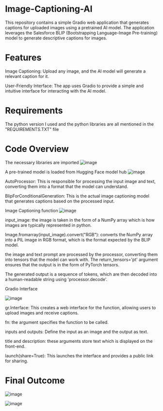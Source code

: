 # Image-Captioning-AI

This repository contains a simple Gradio web application that generates captions for uploaded images using a pretrained AI model. The application leverages the Salesforce BLIP (Bootstrapping Language-Image Pre-training) model to generate descriptive captions for images.

# Features
Image Captioning: Upload any image, and the AI model will generate a relevant caption for it.

User-Friendly Interface: The app uses Gradio to provide a simple and intuitive interface for interacting with the AI model.

# Requirements
The python version I used and the python libraries are all mentioned in the "REQUIREMENTS.TXT" file

# Code Overview
The necessary libraries are imported
![image](https://github.com/user-attachments/assets/b4450a10-0aeb-4f50-be7a-de543f6faf04)

A pre-trained model is loaded from Hugging Face model hub
![image](https://github.com/user-attachments/assets/ea6a7035-fa4f-4d06-a5eb-b56ca3a0d204)

AutoProcessor: This is responsible for processing the input image and text, converting them into a format that the model can understand.

BlipForConditionalGeneration: This is the actual image captioning model that generates captions based on the processed input.

Image Captioning function 
![image](https://github.com/user-attachments/assets/c656e183-c22b-459c-afc9-5b4d0fbc98f0)

input_image: the image is taken in the form of a NumPy array which is how images are typically represented in python.

Image.fromarray(input_image).convert("RGB"): converts the NumPy array into a PIL image in RGB format, which is the format expected by the BLIP model.

the image and text prompt are processed by the processor, converting them into tensors that the model can work with. The return_tensors='pt'  argument ensures that the output is in the form of PyTorch tensors.

The generated output is a sequence of tokens, which are then decoded into a human-readable string using 'processor.decode'.

Gradio Interface

![image](https://github.com/user-attachments/assets/30838835-1882-4de8-8bca-083ca761aa4a)

gr.Interface: This creates a web interface for the function, allowing users to upload images and receive captions.

fn: the argument specifies the function to be called.

inputs and outputs: Define the input as an image and the output as text.

title and description: these arguments store text which is displayed on the front-end.

launch(share=True): This launches the interface and provides a public link for sharing.

# Final Outcome
![image](https://github.com/user-attachments/assets/8b1c7414-89fe-4e77-96c9-febd38fc5b18)

![image](https://github.com/user-attachments/assets/eb3cce12-1a36-41fc-8ce2-56ef3bad7e1b)






